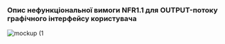 ### Опис нефункціональної вимоги NFR1.1 для OUTPUT-потоку графічного інтерфейсу користувача

![mockup (1](https://github.com/user-attachments/assets/3fe71a90-7025-4c95-af28-4f716595d7b3)
